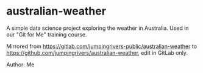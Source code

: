 # australian-weather
A simple data science project exploring the weather in Australia. Used in our "Git for Me" training course.

Mirrored from https://gitlab.com/jumpingrivers-public/australian-weather to https://github.com/jumpingrivers/australian-weather, edit in GitLab only.

Author: Me
